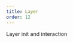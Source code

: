 ```yaml
---
title: Layer
order: 12
---
```

Layer init and interaction

<playground path='tutorial/layer/demo/layer_highlight.js' rid='map'></playground>